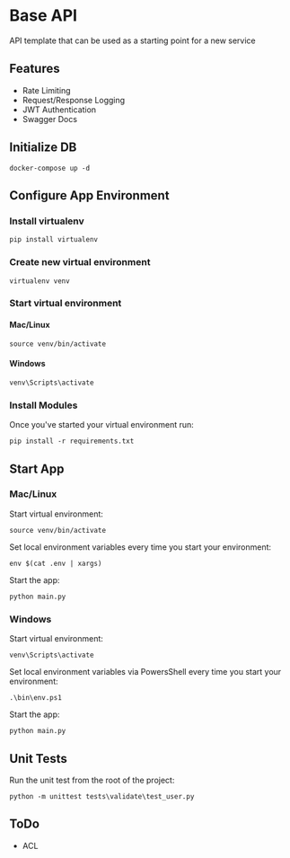 # Base API

API template that can be used as a starting point for a new service

## Features

* Rate Limiting
* Request/Response Logging
* JWT Authentication
* Swagger Docs

## Initialize DB

```
docker-compose up -d
```

## Configure App Environment

### Install virtualenv

```
pip install virtualenv
```

### Create new virtual environment

```
virtualenv venv
```

### Start virtual environment

#### Mac/Linux 

```
source venv/bin/activate
```

#### Windows

```
venv\Scripts\activate
```

### Install Modules

Once you've started your virtual environment run:

```
pip install -r requirements.txt
```

## Start App

### Mac/Linux

Start virtual environment:

```
source venv/bin/activate
```

Set local environment variables every time you start your environment:

```
env $(cat .env | xargs)
```

Start the app:

```
python main.py
```

### Windows

Start virtual environment:

```
venv\Scripts\activate
```

Set local environment variables via PowersShell every time you start your environment:

```
.\bin\env.ps1
```

Start the app:

```
python main.py
```

## Unit Tests

Run the unit test from the root of the project:

```
python -m unittest tests\validate\test_user.py
```

## ToDo

* ACL